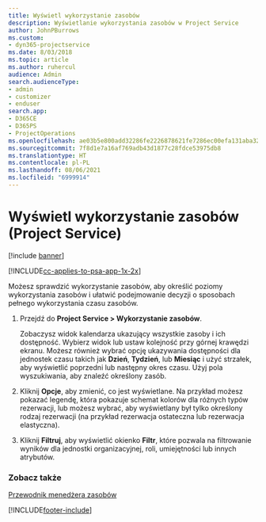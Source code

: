 ```yaml
---
title: Wyświetl wykorzystanie zasobów
description: Wyświetlanie wykorzystania zasobów w Project Service
author: JohnPBurrows
ms.custom:
- dyn365-projectservice
ms.date: 8/03/2018
ms.topic: article
ms.author: ruhercul
audience: Admin
search.audienceType:
- admin
- customizer
- enduser
search.app:
- D365CE
- D365PS
- ProjectOperations
ms.openlocfilehash: ae03b5e800add32286fe2226878621fe7286ec00efa131aba32957a63c9783cc
ms.sourcegitcommit: 7f8d1e7a16af769adb43d1877c28fdce53975db8
ms.translationtype: HT
ms.contentlocale: pl-PL
ms.lasthandoff: 08/06/2021
ms.locfileid: "6999914"
---
```

# <a name="view-resource-utilization-project-service"></a>Wyświetl wykorzystanie zasobów (Project Service)

[!include [banner](../includes/psa-now-project-operations.md)]

[!INCLUDE[cc-applies-to-psa-app-1x-2x](../includes/cc-applies-to-psa-app-1x-2x.md)]

Możesz sprawdzić wykorzystanie zasobów, aby określić poziomy wykorzystania zasobów i ułatwić podejmowanie decyzji o sposobach pełnego wykorzystania czasu zasobów.  
  
1. Przejdź do **Project Service > Wykorzystanie zasobów**. 

     Zobaczysz widok kalendarza ukazujący wszystkie zasoby i ich dostępność. Wybierz widok lub ustaw kolejność przy górnej krawędzi ekranu. Możesz również wybrać opcję ukazywania dostępności dla jednostek czasu takich jak **Dzień**, **Tydzień**, lub **Miesiąc** i użyć strzałek, aby wyświetlić poprzedni lub następny okres czasu. Użyj pola wyszukiwania, aby znaleźć określony zasób.      
  
2. Kliknij **Opcje**, aby zmienić, co jest wyświetlane. Na przykład możesz pokazać legendę, która pokazuje schemat kolorów dla różnych typów rezerwacji, lub możesz wybrać, aby wyświetlany był tylko określony rodzaj rezerwacji (na przykład rezerwacja ostateczna lub rezerwacja elastyczna).  

3. Kliknij **Filtruj**, aby wyświetlić okienko **Filtr**, które pozwala na filtrowanie wyników dla jednostki organizacyjnej, roli, umiejętności lub innych atrybutów.  
  
### <a name="see-also"></a>Zobacz także  
 [Przewodnik menedżera zasobów](../psa/resource-manager-guide.md)


[!INCLUDE[footer-include](../includes/footer-banner.md)]